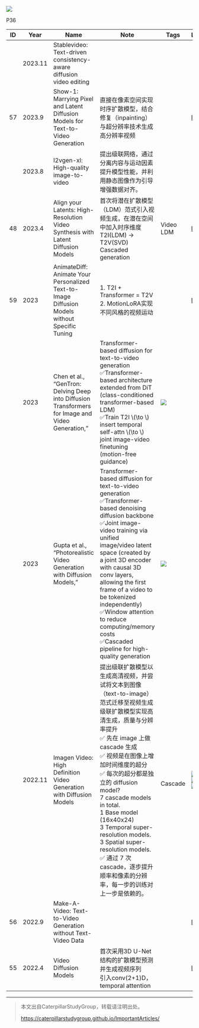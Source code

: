 ![](../../assets/08-30.png)

P36  

|ID|Year|Name|Note|Tags|Link|
|---|---|---|---|---|---|
||2023.11|Stablevideo: Text-driven consistency-aware diffusion video editing|
|57|2023.9|Show-1: Marrying Pixel and Latent Diffusion Models for Text-to-Video Generation|直接在像素空间实现时序扩散模型，结合修复（inpainting）与超分辨率技术生成高分辨率视频||[link](https://caterpillarstudygroup.github.io/ReadPapers/57.html)| 
||2023.8|I2vgen-xl: High-quality image-to-video|提出级联网络，通过分离内容与运动因素提升模型性能，并利用静态图像作为引导增强数据对齐。|
|48|2023.4|Align your Latents: High-Resolution Video Synthesis with Latent Diffusion Models|首次将潜在扩散模型（LDM）范式引入视频生成，在潜在空间中加入时序维度<br>T2I(LDM) -> T2V(SVD)<br>Cascaded generation|Video LDM|[link](https://caterpillarstudygroup.github.io/ReadPapers/48.html)| 
|59|2023|AnimateDiff: Animate Your Personalized Text-to-Image Diffusion Models without Specific Tuning|1. T2I + Transformer = T2V<br> 2. MotionLoRA实现不同风格的视频运动| |[link](https://caterpillarstudygroup.github.io/ReadPapers/59.html)|
||2023|Chen et al., “GenTron: Delving Deep into Diffusion Transformers for Image and Video Generation,”|Transformer-based diffusion for text-to-video generation<br> &#x2705;Transformer-based architecture extended from DiT (class-conditioned transformer-based LDM) <br> &#x2705;Train T2I \\(\to \\)  insert temporal self-attn \\(\to \\) joint image-video finetuning (motion-free guidance)    |![](../../assets/08-91.png) |
||2023|Gupta et al., “Photorealistic Video Generation with Diffusion Models,”|Transformer-based diffusion for text-to-video generation<br> &#x2705;Transformer-based denoising diffusion backbone<br> &#x2705;Joint image-video training via unified image/video latent space (created by a joint 3D encoder with causal 3D conv layers, allowing the first frame of a video to be tokenized independently)<br> &#x2705;Window attention to reduce computing/memory costs<br> &#x2705;Cascaded pipeline for high-quality generation   | ![](../../assets/08-93.png) |
||2022.11|Imagen Video: High Definition Video Generation with Diffusion Models|提出级联扩散模型以生成高清视频，并尝试将文本到图像（text-to-image）范式迁移至视频生成<br>级联扩散模型实现高清生成，质量与分辨率提升<br> &#x2705; 先在 image 上做 cascade 生成 <br> &#x2705; 视频是在图像上增加时间维度的超分   <br> &#x2705; 每次的超分都是独立的 diffusion model?   <br> 7 cascade models in total.  <br> 1 Base model (16x40x24) <br> 3 Temporal super-resolution models. <br> 3 Spatial super-resolution models. <br> &#x2705; 通过 7 次 cascade，逐步提升顺率和像素的分辨率，每一步的训练对上一步是依赖的。   |<br>Cascade| ![](../../assets/08-63-1.png) <br> ![](../../assets/08-63-2.png)<br>![](../../assets/D3-52.png)  |
|56|2022.9|Make-A-Video: Text-to-Video Generation without Text-Video Data|||[link](https://caterpillarstudygroup.github.io/ReadPapers/56.html)|
|55|2022.4|Video Diffusion Models|首次采用3D U-Net结构的扩散模型预测并生成视频序列<br>引入conv(2+1)D，temporal attention||[link](https://caterpillarstudygroup.github.io/ReadPapers/55.html)|

---------------------------------------
> 本文出自CaterpillarStudyGroup，转载请注明出处。
>
> https://caterpillarstudygroup.github.io/ImportantArticles/